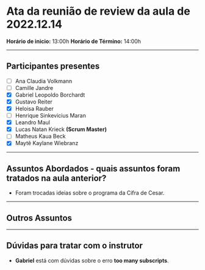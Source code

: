 # Ata da reunião de review da aula de 2022.12.14
**Horário de inicio:** 13:00h  **Horário de Término:** 14:00h

---

## Participantes presentes
- [ ] Ana  Claudia Volkmann
- [ ] Camille Jandre
- [x] Gabriel Leopoldo Borchardt
- [x] Gustavo Reiter
- [x] Heloisa Rauber
- [ ] Henrique Sinkevicius Maran 
- [x] Leandro Maul 
- [x] Lucas Natan Krieck **(Scrum Master)**
- [ ] Matheus Kaua Beck
- [x] Maytê Kaylane Wiebranz

---

## Assuntos Abordados - quais assuntos foram tratados na aula anterior? 

- Foram trocadas ideias sobre o programa da Cifra de Cesar.


---

## Outros Assuntos 

---

## Dúvidas para tratar com o instrutor

- **Gabriel** está com dúvidas sobre o erro **too many subscripts**.


